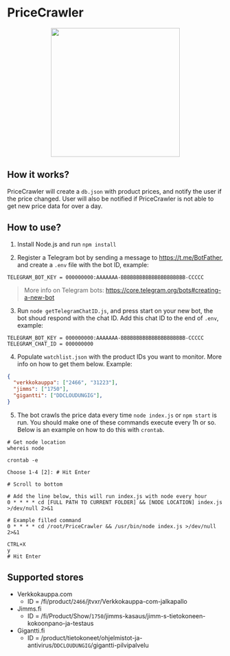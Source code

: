 # PriceCrawler

<p style="text-align: center;">
  <img src="https://i.imgur.com/RD6Kny8.png" height="300">
</p>

## How it works?

PriceCrawler will create a `db.json` with product prices, and notify the user if the price changed. User will also be notified if PriceCrawler is not able to get new price data for over a day.

## How to use?

1. Install Node.js and run `npm install`

2. Register a Telegram bot by sending a message to https://t.me/BotFather, and create a `.env` file with the bot ID, example:
  ```
  TELEGRAM_BOT_KEY = 000000000:AAAAAAA-BBBBBBBBBBBBBBBBBBBBB-CCCCC
  ```

  > More info on Telegram bots: https://core.telegram.org/bots#creating-a-new-bot

3. Run `node getTelegramChatID.js`, and press start on your new bot, the bot shoud respond with the chat ID. Add this chat ID to the end of `.env`, example:
  ```
  TELEGRAM_BOT_KEY = 000000000:AAAAAAA-BBBBBBBBBBBBBBBBBBBBB-CCCCC
  TELEGRAM_CHAT_ID = 000000000
  ```

4. Populate `watchlist.json` with the product IDs you want to monitor. More info on how to get them below. Example:
  ```json
  {
    "verkkokauppa": ["2466", "31223"],
    "jimms": ["1750"],
    "gigantti": ["DDCLOUDUNGIG"],
  }
  ```

5. The bot crawls the price data every time `node index.js` or `npm start` is run. You should make one of these commands execute every 1h or so. Below is an example on how to do this with `crontab`.

  ```shell
  # Get node location
  whereis node
  
  crontab -e

  Choose 1-4 [2]: # Hit Enter

  # Scroll to bottom

  # Add the line below, this will run index.js with node every hour
  0 * * * * cd [FULL PATH TO CURRENT FOLDER] && [NODE LOCATION] index.js >/dev/null 2>&1
  
  # Example filled command
  0 * * * * cd /root/PriceCrawler && /usr/bin/node index.js >/dev/null 2>&1

  CTRL+X
  y
  # Hit Enter
  ```

## Supported stores

- Verkkokauppa.com
  - ID = /fi/product/`2466`/jtvxr/Verkkokauppa-com-jalkapallo
- Jimms.fi
  - ID = /fi/Product/Show/`1750`/jimms-kasaus/jimm-s-tietokoneen-kokoonpano-ja-testaus
- Gigantti.fi
  - ID = /product/tietokoneet/ohjelmistot-ja-antivirus/`DDCLOUDUNGIG`/gigantti-pilvipalvelu
